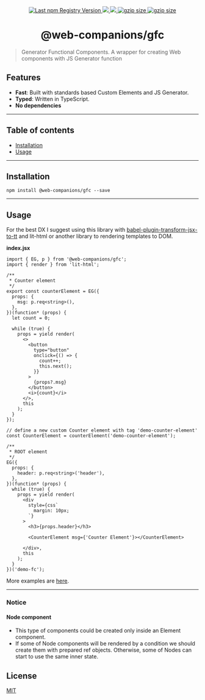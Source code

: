 <div align="center">
  <a href="https://www.npmjs.com/package/@web-companions/gfc">
    <img src="https://img.shields.io/npm/v/@web-companions/gfc.svg?logo=npm&maxAge=86400" alt="Last npm Registry Version">
  </a>
  <a href="https://github.com/sumbad/web-companions/actions/workflows/gfc.yml">
    <img src="https://github.com/sumbad/web-companions/actions/workflows/gfc.yml/badge.svg"/>
  </a>
  <a href="https://codecov.io/gh/sumbad/web-companions/tree/master/packages/gfc">
    <img src="https://codecov.io/gh/sumbad/web-companions/master/devlop/graph/badge.svg?flag=gfc"/>
  </a>
  <a href="https://bundlephobia.com/result?p=@web-companions/gfc">
    <img alt="gzip size" src="https://badgen.net/bundlephobia/minzip/@web-companions/gfc" />
  </a>
  <a href="https://bundlephobia.com/result?p=@web-companions/gfc">
    <img alt="gzip size" src="https://badgen.net/bundlephobia/min/@web-companions/gfc" />
  </a>
</div>

<h1 align="center">@web-companions/gfc</h1>

> Generator Functional Components. A wrapper for creating Web components with JS Generator function

## Features

- **Fast**: Built with standards based Custom Elements and JS Generator.
- **Typed**: Written in TypeScript.
- **No dependencies**

---

## Table of contents

- [Installation](#installation)
- [Usage](#usage)

---

## Installation

```
npm install @web-companions/gfc --save
```

---

## Usage

For the best DX I suggest using this library with [babel-plugin-transform-jsx-to-tt](https://github.com/sumbad/babel-plugin-transform-jsx-to-tt) and lit-html or another library to rendering templates to DOM.

**index.jsx**

```tsx
import { EG, p } from '@web-companions/gfc';
import { render } from 'lit-html';

/**
 * Counter element
 */
export const counterElement = EG({
  props: {
    msg: p.req<string>(),
  },
})(function* (props) {
  let count = 0;

  while (true) {
    props = yield render(
      <>
        <button
          type="button"
          onclick={() => {
            count++;
            this.next();
          }}
        >
          {props?.msg}
        </button>
        <i>{count}</i>
      </>,
      this
    );
  }
});

// define a new custom Counter element with tag 'demo-counter-element'
const CounterElement = counterElement('demo-counter-element');

/**
 * ROOT element
 */
EG({
  props: {
    header: p.req<string>('header'),
  },
})(function* (props) {
  while (true) {
    props = yield render(
      <div
        style={css`
          margin: 10px;
        `}
      >
        <h3>{props.header}</h3>

        <CounterElement msg={'Counter Element'}></CounterElement>

      </div>,
      this
    );
  }
})('demo-fc');
```

More examples are [here](https://github.com/sumbad/web-companions/tree/master/packages/gfc/demo/src).

---


### Notice

#### Node component
- This type of components could be created only inside an Element component.
- If some of Node components will be rendered by a condition we should create them with prepared ref objects. Otherwise, some of Nodes can start to use the same inner state.


## License
[MIT](./LICENSE)